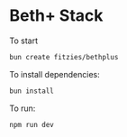 # Beth+ Stack

To start

```bash
bun create fitzies/bethplus
```

To install dependencies:

```bash
bun install
```

To run:

```bash
npm run dev
```
